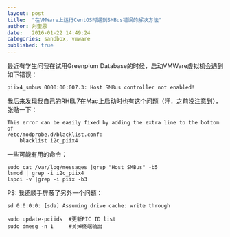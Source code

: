 ```yaml
---
layout: post
title:  "在VMWare上运行CentOS时遇到SMBus错误的解决方法"
author: 刘奎恩
date:   2016-01-22 14:49:24
categories: sandbox, vmware
published: true
---
```


最近有学生问我在试用Greenplum Database的时候，启动VMWare虚拟机会遇到如下错误：
```
piix4_smbus 0000:00:007.3: Host SMBus controller not enabled! 
```

我后来发现我自己的RHEL7在Mac上启动时也有这个问题（汗，之前没注意到），张贴一下：
```
This error can be easily fixed by adding the extra line to the bottom of
/etc/modprobe.d/blacklist.conf:
    blacklist i2c_piix4
```

一些可能有用的命令：
```
sudo cat /var/log/messages |grep "Host SMBus" -b5
lsmod | grep -i i2c_piix4
lspci -v |grep -i piix -b3
```

PS: 我还顺手屏蔽了另外一个问题：
```
sd 0:0:0:0: [sda] Assuming drive cache: write through

sudo update-pciids  #更新PIC ID list
sudo dmesg -n 1     #关掉终端输出
```
